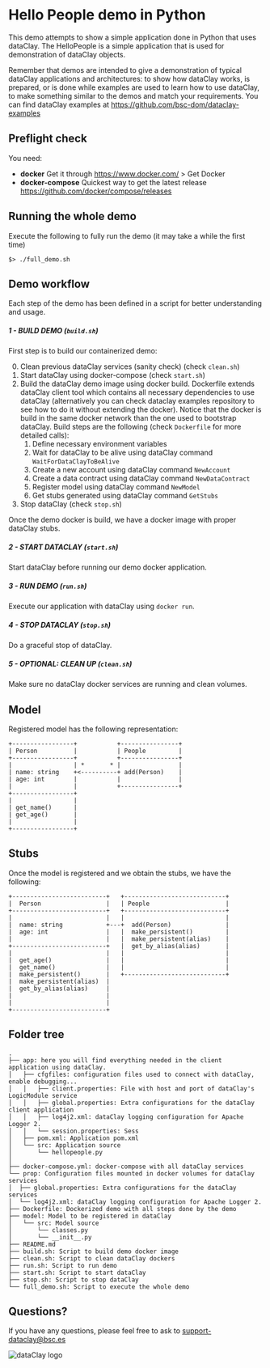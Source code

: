 # Hello People demo in Python

This demo attempts to show a simple application done in Python that uses dataClay.
The HelloPeople is a simple application that is used for demonstration of dataClay objects.

Remember that demos are intended to give a demonstration of typical dataClay applications and architectures: to show how dataClay works, is prepared, or is done while examples are used to learn how to use dataClay, to make something similar to the demos and match your requirements. You can find dataClay examples at https://github.com/bsc-dom/dataclay-examples

## Preflight check

You need:

  - **docker** Get it through https://www.docker.com/ > Get Docker
  - **docker-compose** Quickest way to get the latest release https://github.com/docker/compose/releases
  
## Running the whole demo

Execute the following to fully run the demo (it may take a while the first time) 

``` 
$> ./full_demo.sh
```

## Demo workflow

Each step of the demo has been defined in a script for better understanding and usage.

##### 1 - BUILD DEMO (`build.sh`)

First step is to build our containerized demo:

0. Clean previous dataClay services (sanity check) (check `clean.sh`)
1. Start dataClay using docker-compose (check `start.sh`)
2. Build the dataClay demo image using docker build. Dockerfile extends dataClay client tool which contains all necessary dependencies to use dataClay (alternatively you can check dataclay examples repository to see how to do it without extending the docker). Notice that the docker is build in the same docker network than the one used to bootstrap dataClay. Build steps are the following (check `Dockerfile` for more detailed calls):
   1. Define necessary environment variables 
   2. Wait for dataClay to be alive using dataClay command `WaitForDataClayToBeAlive`
   3. Create a new account using dataClay command `NewAccount`
   4. Create a data contract using dataClay command `NewDataContract`
   5. Register model using dataClay command `NewModel`
   6. Get stubs generated using dataClay command `GetStubs`
3. Stop dataClay (check `stop.sh`)

Once the demo docker is build, we have a docker image with proper dataClay stubs.
   
##### 2 - START DATACLAY (`start.sh`)

Start dataClay before running our demo docker application. 

##### 3 - RUN DEMO (`run.sh`)

Execute our application with dataClay using `docker run`. 

##### 4 - STOP DATACLAY (`stop.sh`)

Do a graceful stop of dataClay. 

##### 5 - OPTIONAL: CLEAN UP (`clean.sh`)

Make sure no dataClay docker services are running and clean volumes.

## Model

Registered model has the following representation:

```
+-----------------+           +----------------+
| Person          |           | People         |
+-----------------+           +----------------+
|                 | *       * |                |
| name: string    +<----------+ add(Person)    |
| age: int        |           |                |
|                 |           +----------------+
+-----------------+
|                 |
| get_name()      |
| get_age()       |
|                 |
+-----------------+
```

## Stubs 

Once the model is registered and we obtain the stubs, we have the following: 

```
+--------------------------+   +----------------------------+
|  Person                  |   | People                     |
+--------------------------+   +----------------------------+
|                          |   |                            |
|  name: string            +---+  add(Person)               |
|  age: int                |   |  make_persistent()         |
|                          |   |  make_persistent(alias)    |
+--------------------------+   |  get_by_alias(alias)       |
|                          |   |                            |
|  get_age()               |   |                            |
|  get_name()              |   |                            |
|  make_persistent()       |   +----------------------------+
|  make_persistent(alias)  |
|  get_by_alias(alias)     |
|                          |
|                          |
+--------------------------+

```


## Folder tree 
```
.
├── app: here you will find everything needed in the client application using dataClay. 
│   ├── cfgfiles: configuration files used to connect with dataClay, enable debugging...
│   │   ├── client.properties: File with host and port of dataClay's LogicModule service
│   │   ├── global.properties: Extra configurations for the dataClay client application
│   │   ├── log4j2.xml: dataClay logging configuration for Apache Logger 2. 
│   │   └── session.properties: Sess
│   ├── pom.xml: Application pom.xml
│   └── src: Application source
│       └── hellopeople.py
│   
├── docker-compose.yml: docker-compose with all dataClay services
└── prop: Configuration files mounted in docker volumes for dataClay services
│  ├── global.properties: Extra configurations for the dataClay services
│  └── log4j2.xml: dataClay logging configuration for Apache Logger 2. 
├── Dockerfile: Dockerized demo with all steps done by the demo
├── model: Model to be registered in dataClay
│   └── src: Model source
│       └── classes.py
│       └── __init__.py
├── README.md
├── build.sh: Script to build demo docker image
├── clean.sh: Script to clean dataClay dockers
├── run.sh: Script to run demo
├── start.sh: Script to start dataClay
├── stop.sh: Script to stop dataClay
└── full_demo.sh: Script to execute the whole demo
```

## Questions? 

If you have any questions, please feel free to ask to support-dataclay@bsc.es

![dataClay logo](https://www.bsc.es/sites/default/files/public/styles/bscw2_-_simple_crop_style/public/bscw2/content/software-app/logo/logo_dataclay_web_bsc.jpg)
